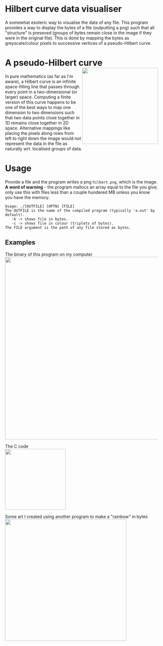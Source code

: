 # Hilbert curve data visualiser
A somewhat esoteric way to visualise the data of any file. This program provides a way to display the bytes of a file (outputting a png) such that all "structure" is preseved (groups of bytes remain close in the image if they were in the original file). This is done by mapping the bytes as greyscale/colour pixels to successive vertices of a pseudo-Hilbert curve. 
# A pseudo-Hilbert curve <img align="right" height="250" src="https://user-images.githubusercontent.com/45922387/167229973-9ed7e180-04b8-44c0-a658-76196d71b486.png"></img>
In pure mathematics (as far as I'm aware), a Hilbert curve is an infinite space-filling line that passes through every point in a two-dimensional (or larger) space. Computing a finite version of this curve happens to be one of the best ways to map one dimension to two dimensions such that two data points close together in 1D remains close together in 2D space. Alternative mappings like placing the pixels along rows from left to right down the image would not represent the data in the file as naturally wrt. localised groups of data.
# Usage
Provide a file and the program writes a png ``hilbert.png``, which is the image.\
**A word of warning** - the program mallocs an array equal to the file you give; only use this with files less than a couple hundered MB unless you know you have the memory.
```./a.out --help
Usage: ./[OUTFILE] [OPTN] [FILE]
The OUTFILE is the name of the compiled program (typically 'a.out' by default).
   -b -> shows file in bytes.
   -c -> shows file in colour (triplets of bytes).
The FILE argument is the path of any file stored as bytes.
```
## Examples
The binary of this program on my computer\
<img align="center" height="600" src="https://user-images.githubusercontent.com/45922387/167229933-55db91e3-330a-4093-916a-540f64d56881.png">

The C code\
<img align="center" height="200" src="https://user-images.githubusercontent.com/45922387/167229892-7ad317e5-bec6-42ba-9534-5f0df5a16cc7.png">

Some art I created using another program to make a "rainbow" in bytes\
<img align="center" height="400" src="https://user-images.githubusercontent.com/45922387/167229973-9ed7e180-04b8-44c0-a658-76196d71b486.png">

